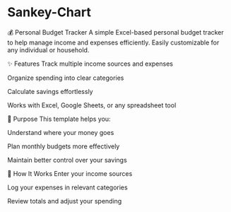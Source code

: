 # Sankey-Chart

💰 Personal Budget Tracker
A simple Excel-based personal budget tracker to help manage income and expenses efficiently.
Easily customizable for any individual or household.

✨ Features
Track multiple income sources and expenses

Organize spending into clear categories

Calculate savings effortlessly

Works with Excel, Google Sheets, or any spreadsheet tool

🎯 Purpose
This template helps you:

Understand where your money goes

Plan monthly budgets more effectively

Maintain better control over your savings

📌 How It Works
Enter your income sources

Log your expenses in relevant categories

Review totals and adjust your spending

